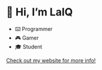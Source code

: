 # 👋 Hi, I’m LaIQ

- ⌨️ Programmer
- 🎮 Gamer
- 🎓 Student


[Check out my website for more info!](https://gustafik.com/)
